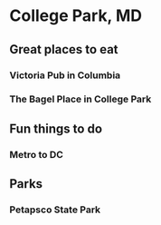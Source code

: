 # College Park, MD

## Great places to eat
### Victoria Pub in Columbia
### The Bagel Place in College Park

## Fun things to do
### Metro to DC

## Parks
### Petapsco State Park
